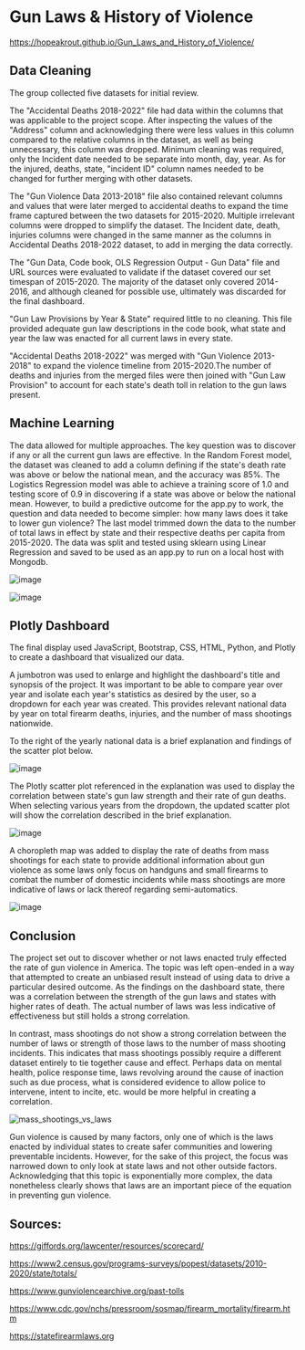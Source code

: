 # Gun Laws & History of Violence

https://hopeakrout.github.io/Gun_Laws_and_History_of_Violence/

## Data Cleaning

The group collected five datasets for initial review.

The "Accidental Deaths 2018-2022" file had data within the columns that was applicable to the project scope. After inspecting the values of the "Address" column and acknowledging there were less values in this column compared to the relative columns in the dataset, as well as being unnecessary, this column was dropped. Minimum cleaning was required, only the Incident date needed to be separate into month, day, year. As for the injured, deaths, state, "incident ID" column names needed to be changed for further merging with other datasets.

The "Gun Violence Data 2013-2018" file also contained relevant columns and values that were later merged to accidental deaths to expand the time frame captured between the two datasets for 2015-2020. Multiple irrelevant columns were dropped to simplify the dataset. The Incident date, death, injuries columns were changed in the same manner as the columns in Accidental Deaths 2018-2022 dataset, to add in merging the data correctly.

The "Gun Data, Code book, OLS Regression Output - Gun Data" file and URL sources were evaluated to validate if the dataset covered our set timespan of 2015-2020. The majority of the dataset only covered 2014-2016, and although cleaned for possible use, ultimately was discarded for the final dashboard.

"Gun Law Provisions by Year & State" required little to no cleaning. This file provided adequate gun law descriptions in the code book, what state and year the law was enacted for all current laws in every state.

"Accidental Deaths 2018-2022" was merged with "Gun Violence 2013-2018" to expand the violence timeline from 2015-2020.The number of deaths and injuries from the merged files were then joined with "Gun Law Provision" to account for each state's death toll in relation to the gun laws present.


## Machine Learning

The data allowed for multiple approaches. The key question was to discover if any or all the current gun laws are effective. In the Random Forest model, the dataset was cleaned to add a column defining if the state's death rate was above or below the national mean, and the accuracy was 85%. The Logistics Regression model was able to achieve a training score of 1.0 and testing score of 0.9 in discovering if a state was above or below the national mean. However, to build a predictive outcome for the app.py to work, the question and data needed to become simpler: how many laws does it take to lower gun violence? The last model trimmed down the data to the number of total laws in effect by state and their respective deaths per capita from 2015-2020. The data was split and tested using sklearn using Linear Regression and saved to be used as an app.py to run on a local host with Mongodb.

![image](https://user-images.githubusercontent.com/107294123/202929710-0ecabca6-8ddd-4c0d-b40c-5f46de430958.png)

![image](https://user-images.githubusercontent.com/107294123/202929742-50b33679-6626-48fa-a7b4-b7ad65ed1c00.png)


## Plotly Dashboard

The final display used JavaScript, Bootstrap, CSS, HTML, Python, and Plotly to create a dashboard that visualized our data.

A jumbotron was used to enlarge and highlight the dashboard's title and synopsis of the project. It was important to be able to compare year over year and isolate each year's statistics as desired by the user, so a dropdown for each year was created. This provides relevant national data by year on total firearm deaths, injuries, and the number of mass shootings nationwide.

To the right of the yearly national data is a brief explanation and findings of the scatter plot below.


![image](https://user-images.githubusercontent.com/107294123/202929869-18043e3a-f159-41b8-93c5-af0de70881d5.png)


The Plotly scatter plot referenced in the explanation was used to display the correlation between state's gun law strength and their rate of gun deaths. When selecting various years from the dropdown, the updated scatter plot will show the correlation described in the brief explanation.

![image](https://user-images.githubusercontent.com/107294123/202930313-002c94fc-40b8-4439-980a-40ad9ad7ce4d.png)


A choropleth map was added to display the rate of deaths from mass shootings for each state to provide additional information about gun violence as some laws only focus on handguns and small firearms to combat the number of domestic incidents while mass shootings are more indicative of laws or lack thereof regarding semi-automatics.

![image](https://user-images.githubusercontent.com/107294123/202930372-d7155dc0-484a-4156-ae05-cc666f9c8f2e.png)


## Conclusion

The project set out to discover whether or not laws enacted truly effected the rate of gun violence in America. The topic was left open-ended in a way that attempted to create an unbiased result instead of using data to drive a particular desired outcome. As the findings on the dashboard state, there was a correlation between the strength of the gun laws and states with higher rates of death. The actual number of laws was less indicative of effectiveness but still holds a strong correlation.

In contrast, mass shootings do not show a strong correlation between the number of laws or strength of those laws to the number of mass shooting incidents. This indicates that mass shootings possibly require a different dataset entirely to tie together cause and effect. Perhaps data on mental health, police response time, laws revolving around the cause of inaction such as due process, what is considered evidence to allow police to intervene, intent to incite, etc. would be more helpful in creating a correlation.


![mass_shootings_vs_laws](https://user-images.githubusercontent.com/107223650/202931636-ecd846af-9574-45f7-b6f2-129236354b35.png)

Gun violence is caused by many factors, only one of which is the laws enacted by individual states to create safer communities and lowering preventable incidents. However, for the sake of this project, the focus was narrowed down to only look at state laws and not other outside factors. Acknowledging that this topic is exponentially more complex, the data nonetheless clearly shows that laws are an important piece of the equation in preventing gun violence.

## Sources:

https://giffords.org/lawcenter/resources/scorecard/

https://www2.census.gov/programs-surveys/popest/datasets/2010-2020/state/totals/

https://www.gunviolencearchive.org/past-tolls

https://www.cdc.gov/nchs/pressroom/sosmap/firearm_mortality/firearm.htm

https://statefirearmlaws.org
